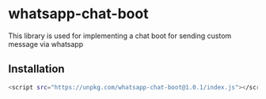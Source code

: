 # whatsapp-chat-boot
 This library is used for implementing a chat boot for sending custom message via whatsapp
 
## Installation
```bash
<script src="https://unpkg.com/whatsapp-chat-boot@1.0.1/index.js"></script>
```
